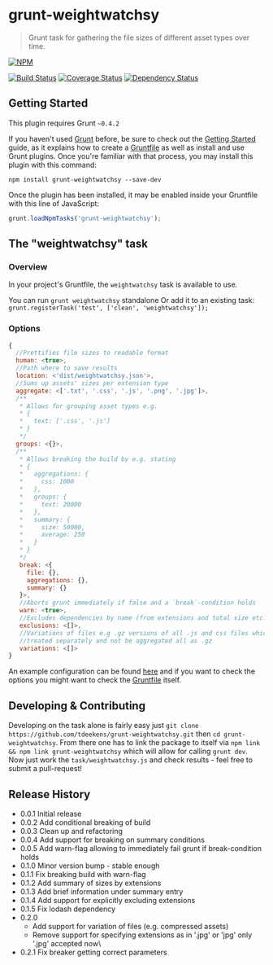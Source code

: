 # grunt-weightwatchsy

> Grunt task for gathering the file sizes of different asset types over time.

[![NPM](https://nodei.co/npm/grunt-weightwatchsy.png?mini=true)](https://nodei.co/npm/grunt-weightwatchsy/)

[![Build Status](https://travis-ci.org/tdeekens/grunt-weightwatchsy.svg?branch=master)](https://travis-ci.org/tdeekens/grunt-weightwatchsy)
[![Coverage Status](https://coveralls.io/repos/tdeekens/grunt-weightwatchsy/badge.png)](https://coveralls.io/r/tdeekens/grunt-weightwatchsy)
[![Dependency Status](https://david-dm.org/tdeekens/grunt-weightwatchsy.svg?style=flat)](https://david-dm.org/tdeekens/grunt-weightwatchsy)

## Getting Started
This plugin requires Grunt `~0.4.2`

If you haven't used [Grunt](http://gruntjs.com/) before, be sure to check out the [Getting Started](http://gruntjs.com/getting-started) guide, as it explains how to create a [Gruntfile](http://gruntjs.com/sample-gruntfile) as well as install and use Grunt plugins. Once you're familiar with that process, you may install this plugin with this command:

```shell
npm install grunt-weightwatchsy --save-dev
```

Once the plugin has been installed, it may be enabled inside your Gruntfile with this line of JavaScript:

```js
grunt.loadNpmTasks('grunt-weightwatchsy');
```

## The "weightwatchsy" task

### Overview
In your project's Gruntfile, the `weightwatchsy` task is available to use.

You can run `grunt weightwatchsy` standalone
Or add it to an existing task: `grunt.registerTask('test', ['clean', 'weightwatchsy']);`

### Options

```javascript
{
  //Prettifies file sizes to readable format
  human: <true>,
  //Path where to save results
  location: <'dist/weightwatchsy.json'>,
  //Sums up assets' sizes per extension type
  aggregate: <['.txt', '.css', '.js', '.png', '.jpg']>,
  /**
   * Allows for grouping asset types e.g.
   * {
   *   text: ['.css', '.js']
   * }
   */
  groups: <{}>,
  /**
   * Allows breaking the build by e.g. stating
   * {
   *   aggregations: {
   *     css: 1000
   *   },
   *   groups: {
   *     text: 20000
   *   },
   *   summary: {
   *     size: 50000,
   *     average: 250
   *   }
   * }
   */
   break: <{
     file: {},
     aggregations: {},
     summary: {}
   }>,
   //Aborts grunt immediately if false and a `break`-condition holds
   warn: <true>,
   //Excludes dependencies by name (from extensions and total size etc.)
   exclusions: <[]>,
   //Variations of files e.g .gz versions of all .js and css files which should be
   //treated separately and not be aggregated all as .gz
   variations: <[]>
}
```

An example configuration can be found [here](https://github.com/tdeekens/grunt-weightwatchsy/blob/master/grunt/tasks/weightwatchsy.js) and if you want to check the options you might want to check the [Gruntfile](https://github.com/tdeekens/grunt-weightwatchsy/blob/master/tasks/weightwatchsy.js#L22) itself.

## Developing & Contributing

Developing on the task alone is fairly easy just `git clone https://github.com/tdeekens/grunt-weightwatchsy.git` then `cd grunt-weightwatchsy`. From there one has to link the package to itself via `npm link && npm link grunt-weightwatchsy` which will allow for calling `grunt dev`. Now just work the `task/weightwatchsy.js` and check results - feel free to submit a pull-request!

## Release History
- 0.0.1 Initial release
- 0.0.2 Add conditional breaking of build
- 0.0.3 Clean up and refactoring
- 0.0.4 Add support for breaking on summary conditions
- 0.0.5 Add warn-flag allowing to immediately fail grunt if break-condition holds
- 0.1.0 Minor version bump - stable enough
- 0.1.1 Fix breaking build with warn-flag
- 0.1.2 Add summary of sizes by extensions
- 0.1.3 Add brief information under summary entry
- 0.1.4 Add support for explicitly excluding extensions
- 0.1.5 Fix lodash dependency
- 0.2.0
  - Add support for variation of files (e.g. compressed assets)
  - Remove support for specifying extensions as in '.jpg' or 'jpg' only '.jpg' accepted now\
- 0.2.1 Fix breaker getting correct parameters
